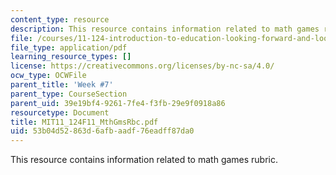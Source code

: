 ```yaml
---
content_type: resource
description: This resource contains information related to math games rubric.
file: /courses/11-124-introduction-to-education-looking-forward-and-looking-back-on-education-fall-2011/53b04d52863d6afbaadf76eadff87da0_MIT11_124F11_MthGmsRbc.pdf
file_type: application/pdf
learning_resource_types: []
license: https://creativecommons.org/licenses/by-nc-sa/4.0/
ocw_type: OCWFile
parent_title: 'Week #7'
parent_type: CourseSection
parent_uid: 39e19bf4-9261-7fe4-f3fb-29e9f0918a86
resourcetype: Document
title: MIT11_124F11_MthGmsRbc.pdf
uid: 53b04d52-863d-6afb-aadf-76eadff87da0
---
```

This resource contains information related to math games rubric.